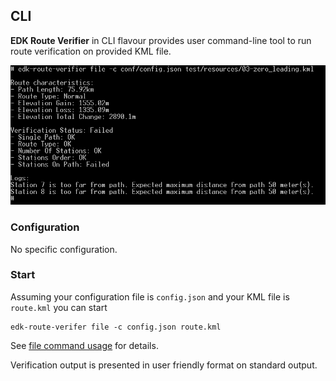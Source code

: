 ## CLI

**EDK Route Verifier** in CLI flavour provides user command-line tool to run route verification on provided KML file.

![CLI](CLI.png)

### Configuration

No specific configuration.

### Start

Assuming your configuration file is `config.json` and your KML file is `route.kml` you can start  
```shell script
edk-route-verifer file -c config.json route.kml
```
See [file command usage](../docs/USAGE_FILE.md) for details.

Verification output is presented in user friendly format on standard output.
